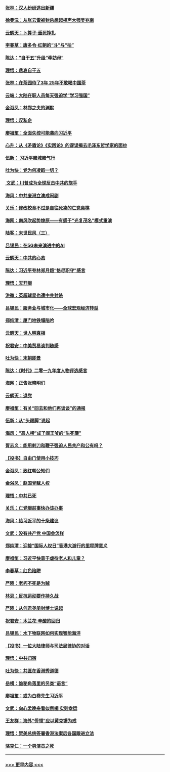 #### [张林：汉人纷纷逃出新疆](../pages/nsc993/n11743530.md?t=12251211) 
#### [徐曼沅：从张云雷被封杀想起相声大师吴兆南](../pages/nsc993/n11741816.md?t=12251211) 
#### [云鹤天：卜算子‧垂死挣扎](../pages/nsc993/n11739956.md?t=12251211) 
#### [李春草：唐多令‧红朝的“斗”与“拍”](../pages/nsc993/n11739830.md?t=12251211) 
#### [陈达：“自干五”升级“牵妨母”](../pages/nsc993/n11739724.md?t=12251211) 
#### [理悟：悲哀自干五](../pages/nsc993/n11739547.md?t=12251211) 
#### [张林：在茶园待了3年 25年不敢喝中国茶](../pages/nsc993/n11739240.md?t=12251211) 
#### [云端：大陆在职人员每天强迫学“学习强国”](../pages/nsc993/n11738735.md?t=12251211) 
#### [金浴凤：林郑之夫的渊默](../pages/nsc993/n11737735.md?t=12251211) 
#### [理悟：叹私企](../pages/nsc993/n11737715.md?t=12251211) 
#### [廖祖笙：全面失控可能袭向习近平](../pages/nsc993/n11737704.md?t=12251211) 
#### [心升：从《矛盾论》《实践论》的谬误揭去毛泽东哲学家的面纱](../pages/nsc993/n11736962.md?t=12251211) 
#### [伍新： 习近平赌城赌气行](../pages/nsc993/n11736929.md?t=12251211) 
#### [吐为快：党为何凌蹈一切？](../pages/nsc993/n11736915.md?t=12251211) 
#### [ 文武：川普成为全球反击中共的旗手](../pages/nsc993/n11736882.md?t=12251211) 
#### [海风：中共废港立澳成闹剧](../pages/nsc993/n11735857.md?t=12251211) 
#### [关乐：修改校章不过是自往死凑的亡党臭棋](../pages/nsc993/n11735097.md?t=12251211) 
#### [海网：南风吹起势燎原——有感于“光复茂名”模式重演](../pages/nsc993/n11732308.md?t=12251211) 
#### [陆客：末世民风（三）](../pages/nsc993/n11732211.md?t=12251211) 
#### [吕锡民：在5G未来演进中的AI](../pages/nsc993/n11730010.md?t=12251211) 
#### [云鹤天：中共的心态](../pages/nsc993/n11729906.md?t=12251211) 
#### [陈达：习近平夸林郑月娥“恪尽职守”感言](../pages/nsc993/n11729881.md?t=12251211) 
#### [理悟：天开眼](../pages/nsc993/n11729699.md?t=12251211) 
#### [洪微：英超球星也遭中共封杀](../pages/nsc993/n11727243.md?t=12251211) 
#### [吕锡民：服务业与城市化——全球宏观经济转型](../pages/nsc993/n11725845.md?t=12251211) 
#### [郑纯清：厦门地铁塌陷吟](../pages/nsc993/n11725813.md?t=12251211) 
#### [云鹤天：世人明真相](../pages/nsc993/n11725621.md?t=12251211) 
#### [祝君安：中美贸易谈判随感](../pages/nsc993/n11725609.md?t=12251211) 
#### [吐为快：末朝即景](../pages/nsc993/n11723365.md?t=12251211) 
#### [陈达：《时代》二零一九年度人物评选感言](../pages/nsc993/n11723337.md?t=12251211) 
#### [海网：正告张晓明们](../pages/nsc993/n11723228.md?t=12251211) 
#### [云鹤天：退党](../pages/nsc993/n11723056.md?t=12251211) 
#### [廖祖笙：有关“回去和他们再谈谈”的通报](../pages/nsc993/n11722442.md?t=12251211) 
#### [伍新：从“头踢脚”说起](../pages/nsc993/n11722429.md?t=12251211) 
#### [海风：“恶人榜”成了阎王爷的“生死簿”](../pages/nsc993/n11722272.md?t=12251211) 
#### [胥志义：能用剌刀和鞭子强迫人民共产和公有吗？](../pages/nsc993/n11720569.md?t=12251211) 
#### [【投书】自由门使用小技巧](../pages/nsc993/n11720180.md?t=12251211) 
#### [金浴凤：致红朝公知们](../pages/nsc993/n11720563.md?t=12251211) 
#### [金浴凤：赵国党赋人权](../pages/nsc993/n11720533.md?t=12251211) 
#### [理悟：中共已死](../pages/nsc993/n11720233.md?t=12251211) 
#### [关乐：亡党眼前事快办该办事](../pages/nsc993/n11719160.md?t=12251211) 
#### [海风：给习近平的十条建议](../pages/nsc993/n11717616.md?t=12251211) 
#### [文武：没有共产党 中国会怎样](../pages/nsc993/n11717584.md?t=12251211) 
#### [郑纯清：迎接“国际人权日”香港大游行的里程牌意义](../pages/nsc993/n11717417.md?t=12251211) 
#### [廖祖笙：习近平快意于虐待老人和儿童？](../pages/nsc993/n11715313.md?t=12251211) 
#### [李春草：红色陷阱](../pages/nsc993/n11715029.md?t=12251211) 
#### [严晓：老朽不死是为贼](../pages/nsc993/n11712910.md?t=12251211) 
#### [林忌：反抗运动要作持久战](../pages/nsc993/n11712623.md?t=12251211) 
#### [严晓：从何君尧册封博士说起](../pages/nsc993/n11712465.md?t=12251211) 
#### [祝君安：木兰花·辛酸的回归](../pages/nsc993/n11712381.md?t=12251211) 
#### [吕锡民：水下物联网如何实现智能海洋](../pages/nsc993/n11711158.md?t=12251211) 
#### [【投书】一位大陆律师与司法局律协的对话](../pages/nsc993/n11709675.md?t=12251211) 
#### [理悟：中共归宿](../pages/nsc993/n11710059.md?t=12251211) 
#### [吐为快：共匪在香港秀道德](../pages/nsc993/n11709979.md?t=12251211) 
#### [岳横：诡秘角落里的另类“语言”](../pages/nsc993/n11709792.md?t=12251211) 
#### [廖祖笙：或为白卷先生习近平](../pages/nsc993/n11708330.md?t=12251211) 
#### [文武：向心孟晚舟看似倒楣 实则幸运](../pages/nsc993/n11708236.md?t=12251211) 
#### [王友群：海外“侨领”应以黄克锵为戒](../pages/nsc993/n11706176.md?t=12251211) 
#### [理悟：贺美总统签署香港法案后各国跟进立法](../pages/nsc993/n11706853.md?t=12251211) 
#### [骆克仁：一个男演员之死](../pages/nsc993/n11706677.md?t=12251211) 

----
#### [ >>> 更早内容 <<< ](../indexes/nsc993-earlier.md)

